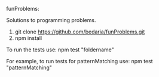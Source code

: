 funProblems:

Solutions to programming problems.

1) git clone https://github.com/bedaria/funProblems.git
2) npm install

To run the tests use:
  npm test "foldername"

For example, to run tests for patternMatching use:
  npm test "patternMatching"
